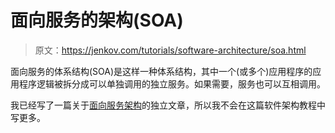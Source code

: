 # 面向服务的架构(SOA)

> 原文：<https://jenkov.com/tutorials/software-architecture/soa.html>

面向服务的体系结构(SOA)是这样一种体系结构，其中一个(或多个)应用程序的应用程序逻辑被拆分成可以单独调用的独立服务。如果需要，服务也可以互相调用。

我已经写了一篇关于[面向服务架构](/soa/index.html)的独立文章，所以我不会在这篇软件架构教程中写更多。